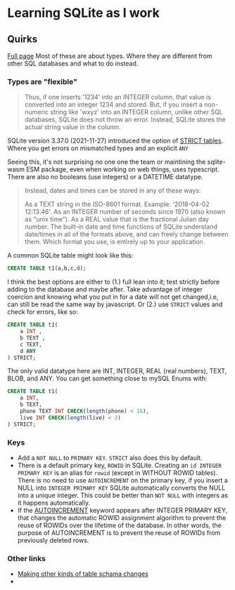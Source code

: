 # Learning SQLite as I work

## Quirks
[Full page](https://www.sqlite.org/quirks.html)
Most of these are about types. Where they are different from other SQL databases and what to do instead.

### Types are "flexible"
> Thus, if one inserts '1234' into an INTEGER column, that value is converted into an integer 1234 and stored. But, if you insert a non-numeric string like 'wxyz' into an INTEGER column, unlike other SQL databases, SQLite does not throw an error. Instead, SQLite stores the actual string value in the column.

SQLite version 3.37.0 (2021-11-27) introduced the option of [STRICT tables](https://www.sqlite.org/stricttables.html). Where you get errors on mismatched types and an explicit `ANY`

Seeing this, it's not surprising no one one the team or maintining the sqlite-wasm ESM package, even when working on web things, uses typescript. There are also no booleans (use integers) or a DATETIME datatype.
> Instead, dates and times can be stored in any of these ways:
>
> As a TEXT string in the ISO-8601 format. Example: '2018-04-02 12:13:46'.
> As an INTEGER number of seconds since 1970 (also known as "unix time").
> As a REAL value that is the fractional Julian day number.
> The built-in date and time functions of SQLite understand date/times in all of the formats above, and can freely change between them. Which format you use, is entirely up to your application.

A common SQLite table might look like this:
```sql
CREATE TABLE t1(a,b,c,d);
```
I think the best options are either to (1.) full lean into it; test strictly before adding to the database and maybe after. Take advantage of integer coercion and knowing what you put in for a date will not get changed,i.e, can still be read the same way by javascript. Or (2.) use `STRICT` values and check for errors, like so:
```sql
CREATE TABLE t1(
	a INT ,
	b TEXT ,
	c TEXT,
	d ANY
) STRICT;
```
The only valid datatype here are INT, INTEGER, REAL (real numbers), TEXT, BLOB, and ANY. You can get something close to mySQL Enums with:
```sql
CREATE TABLE t1(
	a INT,
	b TEXT,
	phone TEXT INT CHECK(length(phone) < 16),
	live INT CHECK(length(live) < 2)
) STRICT;
```

### Keys
- Add a `NOT NULL` to `PRIMARY KEY`. `STRICT` also does this by default.
- There is a default primary key, `ROWID` in SQLite. Creating an `id INTEGER PRIMARY KEY` is an alias for `rowid` (except in WITHOUT ROWID tables). There is no need to use `AUTOINCREMENT` on the primary key, if you insert a NULL into `INTEGER PRIMARY KEY` SQLite automatically converts the NULL into a unique integer. This could be better than `NOT NULL` with integers as it happens automatically.
- If the [AUTOINCREMENT](https://www.sqlite.org/autoinc.html) keyword appears after INTEGER PRIMARY KEY, that changes the automatic ROWID assignment algorithm to prevent the reuse of ROWIDs over the lifetime of the database. In other words, the purpose of AUTOINCREMENT is to prevent the reuse of ROWIDs from previously deleted rows.

### Other links
- [Making other kinds of table schama changes](https://www.sqlite.org/lang_altertable.html#otheralter)
-
